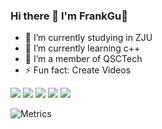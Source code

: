 ### Hi there 👋 I'm FrankGu🚀
- 🔭 I’m currently studying in ZJU
- 🌱 I’m currently learning c++
- 👯 I’m a member of QSCTech
- ⚡ Fun fact: Create Videos

![](https://camo.githubusercontent.com/e24defe32bf8de01aa09c2dfb0b037b26afda186193da2cbb465eb8d1071dca2/68747470733a2f2f696d672e736869656c64732e696f2f62616467652f2d432532422532422d3030353939633f6c6f676f3d63253242253242266c6f676f436f6c6f723d666666)
![](https://camo.githubusercontent.com/024e437af77d43c7ccbd0097f63da9e0a9eda39eab10fdbd92f23a40d593450e/68747470733a2f2f696d672e736869656c64732e696f2f62616467652f2d6769742d4630353033323f6c6f676f3d676974266c6f676f436f6c6f723d666666)
![](https://camo.githubusercontent.com/9b427c8cd5f742eafb2639891954e0bedd3c7e22e84857283a5ab21f1b5fda78/68747470733a2f2f696d672e736869656c64732e696f2f62616467652f2d5653253230436f64652d3030374143433f6c6f676f3d76697375616c25323073747564696f253230636f6465266c6f676f436f6c6f723d666666)
![](https://camo.githubusercontent.com/8300af1f25068f77706b84b6e264f1aeded1142d1e068a799979f2f6877e2175/68747470733a2f2f696d672e736869656c64732e696f2f62616467652f2d507974686f6e2d3337373661623f6c6f676f3d707974686f6e266c6f676f436f6c6f723d666666)
![](https://camo.githubusercontent.com/540347a60f6775067ba8c9a9af0154fa80a62c4be2b8feb1d6fb1740590f6e22/68747470733a2f2f696d672e736869656c64732e696f2f62616467652f2d4c696e75782d4643433632343f6c6f676f3d6c696e7578266c6f676f436f6c6f723d303030)

<!--
**ZJU-FrankGu/ZJU-FrankGu** is a ✨ _special_ ✨ repository because its `README.md` (this file) appears on your GitHub profile.


Here are some ideas to get you started:

- 🔭 I’m currently working on ...
- 🌱 I’m currently learning ...
- 👯 I’m looking to collaborate on ...
- 🤔 I’m looking for help with ...
- 💬 Ask me about ...
- 📫 How to reach me: ...
- 😄 Pronouns: ...
- ⚡ Fun fact: ...
-->
![Metrics](https://metrics.lecoq.io/ZJU-FrankGu?template=classic&base.indepth=false&base.hireable=false&config.timezone=Asia%2FShanghai)

